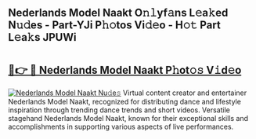 ## Nederlands Model Naakt O𝚗𝚕yf𝚊ns L𝚎a𝚔ed N𝚞𝚍es - Part-YJi P𝚑𝚘tos Vi𝚍𝚎o - H𝚘𝚝 Part L𝚎a𝚔s JPUWi

# <h2><a href="http://kf30hrj.oniu.top/?m=Nederlands+Model+Naakt">🔗👉 🔴 Nederlands Model Naakt P𝚑ot𝚘𝚜 V𝚒d𝚎o</a></h2>

[![Nederlands Model Naakt Nu𝚍e𝚜](https://i.imgur.com/0qMVB7G.gif)](http://kf30hrj.oniu.top/?m=Nederlands+Model+Naakt)
Virtual content creator and entertainer Nederlands Model Naakt, recognized for distributing dance and lifestyle inspiration through trending dance trends and short videos. Versatile stagehand Nederlands Model Naakt, known for their exceptional skills and accomplishments in supporting various aspects of live performances.  
